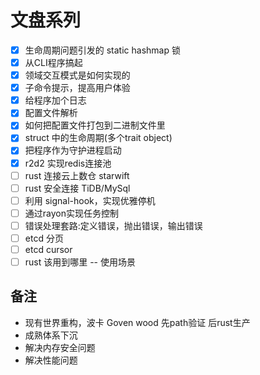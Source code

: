 # 文盘系列

- [x] 生命周期问题引发的 static hashmap 锁
- [x] 从CLI程序搞起
- [x] 领域交互模式是如何实现的
- [x] 子命令提示，提高用户体验
- [x] 给程序加个日志
- [x] 配置文件解析
- [x] 如何把配置文件打包到二进制文件里
- [x] struct 中的生命周期(多个trait object)
- [x] 把程序作为守护进程启动
- [x] r2d2 实现redis连接池
- [ ] rust 连接云上数仓 starwift
- [ ] rust 安全连接 TiDB/MySql 
- [ ] 利用 signal-hook，实现优雅停机
- [ ] 通过rayon实现任务控制
- [ ] 错误处理套路:定义错误，抛出错误，输出错误
- [ ] etcd 分页
- [ ] etcd cursor
- [ ] rust 该用到哪里 -- 使用场景

## 备注

- 现有世界重构，波卡 Goven wood 先path验证 后rust生产
- 成熟体系下沉
- 解决内存安全问题
- 解决性能问题  